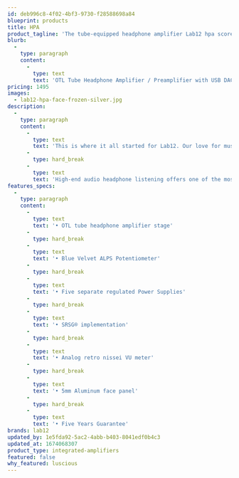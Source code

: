 ```yaml
---
id: deb996c8-4f02-4bf3-9730-f28588698a84
blueprint: products
title: HPA
product_tagline: 'The tube-equipped headphone amplifier Lab12 hpa scores with a tonally balanced, minimally warmer reproduction, high resolution and a vivid stage representation.'
blurb:
  -
    type: paragraph
    content:
      -
        type: text
        text: 'OTL Tube Headphone Amplifier / Preamplifier with USB DAC'
pricing: 1495
images:
  - lab12-hpa-face-frozen-silver.jpg
description:
  -
    type: paragraph
    content:
      -
        type: text
        text: 'This is where it all started for Lab12. Our love for music, for high-end audio and our exploration for many years, gave us a huge challenge when designing a headphone preamplifier that met our demand to deliver a faultless sonic signature. Dealing with the sensitive signal output and transforming it into a true high-end audio headphone amplifier is not a task that everyone would dare to explore, but for Lab12 it is one we could not resist.'
      -
        type: hard_break
      -
        type: text
        text: 'High-end audio headphone listening offers one of the most coveted and intimate musical listening experiences available, yet not many headphone amplifiers on the market are able to deliver that experience adequately and to the satisfaction of true music lovers.'
features_specs:
  -
    type: paragraph
    content:
      -
        type: text
        text: '• OTL tube headphone amplifier stage'
      -
        type: hard_break
      -
        type: text
        text: '• Blue Velvet ALPS Potentiometer'
      -
        type: hard_break
      -
        type: text
        text: '• Five separate regulated Power Supplies'
      -
        type: hard_break
      -
        type: text
        text: '• SRSG® implementation'
      -
        type: hard_break
      -
        type: text
        text: '• Analog retro nissei VU meter'
      -
        type: hard_break
      -
        type: text
        text: '• 5mm Aluminum face panel'
      -
        type: hard_break
      -
        type: text
        text: '• Five Years Guarantee'
brands: lab12
updated_by: 1e5fda92-5ac2-4abb-b403-8041edf0b4c3
updated_at: 1674068307
product_type: integrated-amplifiers
featured: false
why_featured: luscious
---
```

